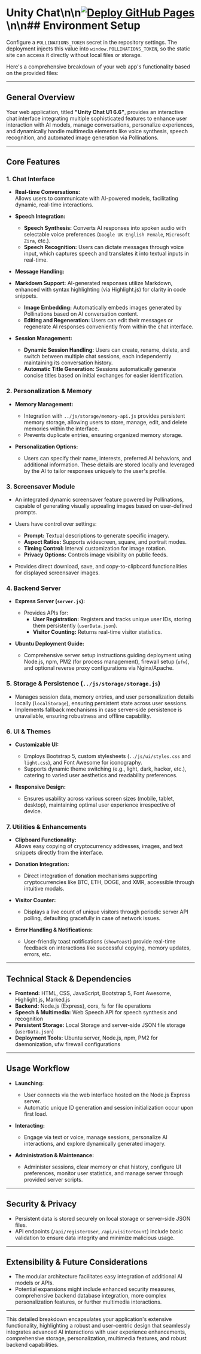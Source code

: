 # Unity Chat\n\n[![Deploy GitHub Pages](https://github.com/Unity-Lab-AI/Chat/actions/workflows/deploy-pages.yml/badge.svg)](https://github.com/Unity-Lab-AI/Chat/actions/workflows/deploy-pages.yml)\n\n## Environment Setup

Configure a `POLLINATIONS_TOKEN` secret in the repository settings.
The deployment injects this value into `window.POLLINATIONS_TOKEN`,
so the static site can access it directly without local files or storage.

Here's a comprehensive breakdown of your web app's functionality based on the provided files:

---

## **General Overview**

Your web application, titled **"Unity Chat U1 6.6"**, provides an interactive chat interface integrating multiple sophisticated features to enhance user interaction with AI models, manage conversations, personalize experiences, and dynamically handle multimedia elements like voice synthesis, speech recognition, and automated image generation via Pollinations.

---

## **Core Features**

### **1. Chat Interface**
- **Real-time Conversations:**  
  Allows users to communicate with AI-powered models, facilitating dynamic, real-time interactions.

- **Speech Integration:**
  - **Speech Synthesis:** Converts AI responses into spoken audio with selectable voice preferences (`Google UK English Female`, `Microsoft Zira`, etc.).
  - **Speech Recognition:** Users can dictate messages through voice input, which captures speech and translates it into textual inputs in real-time.

- **Message Handling:**
- **Markdown Support:** AI-generated responses utilize Markdown, enhanced with syntax highlighting (via Highlight.js) for clarity in code snippets.
  - **Image Embedding:** Automatically embeds images generated by Pollinations based on AI conversation content.
  - **Editing and Regeneration:** Users can edit their messages or regenerate AI responses conveniently from within the chat interface.

- **Session Management:**
  - **Dynamic Session Handling:** Users can create, rename, delete, and switch between multiple chat sessions, each independently maintaining its conversation history.
  - **Automatic Title Generation:** Sessions automatically generate concise titles based on initial exchanges for easier identification.

### **2. Personalization & Memory**
- **Memory Management:**
  - Integration with `../js/storage/memory-api.js` provides persistent memory storage, allowing users to store, manage, edit, and delete memories within the interface.
  - Prevents duplicate entries, ensuring organized memory storage.

- **Personalization Options:**
  - Users can specify their name, interests, preferred AI behaviors, and additional information. These details are stored locally and leveraged by the AI to tailor responses uniquely to the user's profile.

### **3. Screensaver Module**
- An integrated dynamic screensaver feature powered by Pollinations, capable of generating visually appealing images based on user-defined prompts.
- Users have control over settings:
  - **Prompt:** Textual descriptions to generate specific imagery.
  - **Aspect Ratios:** Supports widescreen, square, and portrait modes.
  - **Timing Control:** Interval customization for image rotation.
  - **Privacy Options:** Controls image visibility on public feeds.

- Provides direct download, save, and copy-to-clipboard functionalities for displayed screensaver images.

### **4. Backend Server**
- **Express Server (`server.js`):**
  - Provides APIs for:
    - **User Registration:** Registers and tracks unique user IDs, storing them persistently (`userData.json`).
    - **Visitor Counting:** Returns real-time visitor statistics.

- **Ubuntu Deployment Guide:**
  - Comprehensive server setup instructions guiding deployment using Node.js, npm, PM2 (for process management), firewall setup (`ufw`), and optional reverse proxy configurations via Nginx/Apache.

### **5. Storage & Persistence (`../js/storage/storage.js`)**
- Manages session data, memory entries, and user personalization details locally (`localStorage`), ensuring persistent state across user sessions.
- Implements fallback mechanisms in case server-side persistence is unavailable, ensuring robustness and offline capability.

### **6. UI & Themes**
- **Customizable UI:**
  - Employs Bootstrap 5, custom stylesheets (`../js/ui/styles.css` and `light.css`), and Font Awesome for iconography.
  - Supports dynamic theme switching (e.g., light, dark, hacker, etc.), catering to varied user aesthetics and readability preferences.

- **Responsive Design:**
  - Ensures usability across various screen sizes (mobile, tablet, desktop), maintaining optimal user experience irrespective of device.

### **7. Utilities & Enhancements**
- **Clipboard Functionality:**  
  Allows easy copying of cryptocurrency addresses, images, and text snippets directly from the interface.

- **Donation Integration:**
  - Direct integration of donation mechanisms supporting cryptocurrencies like BTC, ETH, DOGE, and XMR, accessible through intuitive modals.

- **Visitor Counter:**
  - Displays a live count of unique visitors through periodic server API polling, defaulting gracefully in case of network issues.

- **Error Handling & Notifications:**
  - User-friendly toast notifications (`showToast`) provide real-time feedback on interactions like successful copying, memory updates, errors, etc.

---

## **Technical Stack & Dependencies**
- **Frontend:** HTML, CSS, JavaScript, Bootstrap 5, Font Awesome, Highlight.js, Marked.js
- **Backend:** Node.js (Express), cors, fs for file operations
- **Speech & Multimedia:** Web Speech API for speech synthesis and recognition
- **Persistent Storage:** Local Storage and server-side JSON file storage (`userData.json`)
- **Deployment Tools:** Ubuntu server, Node.js, npm, PM2 for daemonization, ufw firewall configurations

---

## **Usage Workflow**

- **Launching:**
  - User connects via the web interface hosted on the Node.js Express server.
  - Automatic unique ID generation and session initialization occur upon first load.

- **Interacting:**
  - Engage via text or voice, manage sessions, personalize AI interactions, and explore dynamically generated imagery.

- **Administration & Maintenance:**
  - Administer sessions, clear memory or chat history, configure UI preferences, monitor user statistics, and manage server through provided server scripts.

---

## **Security & Privacy**

- Persistent data is stored securely on local storage or server-side JSON files.
- API endpoints (`/api/registerUser`, `/api/visitorCount`) include basic validation to ensure data integrity and minimize malicious usage.

---

## **Extensibility & Future Considerations**

- The modular architecture facilitates easy integration of additional AI models or APIs.
- Potential expansions might include enhanced security measures, comprehensive backend database integration, more complex personalization features, or further multimedia interactions.

---

This detailed breakdown encapsulates your application's extensive functionality, highlighting a robust and user-centric design that seamlessly integrates advanced AI interactions with user experience enhancements, comprehensive storage, personalization, multimedia features, and robust backend capabilities.